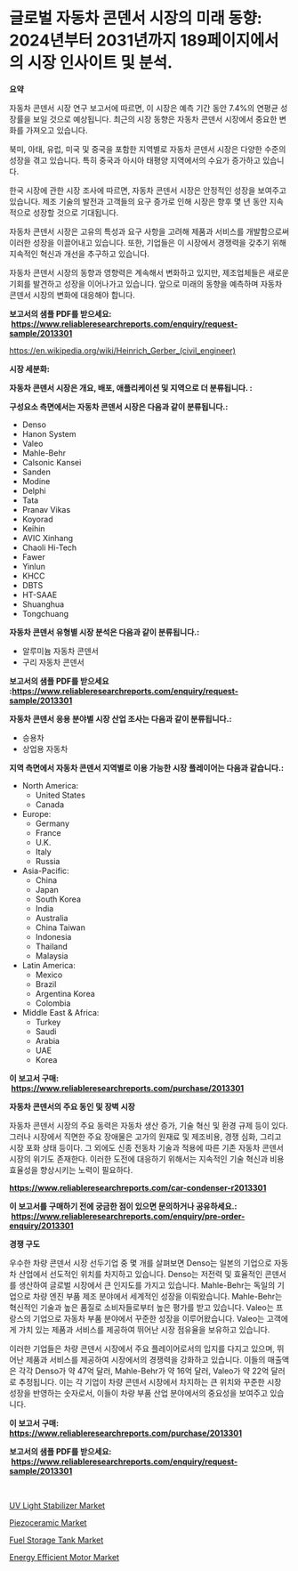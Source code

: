 <p><h1>글로벌 자동차 콘덴서 시장의 미래 동향: 2024년부터 2031년까지 189페이지에서의 시장 인사이트 및 분석.</h1></p><p><strong>요약</strong></p>
<p><p>자동차 콘덴서 시장 연구 보고서에 따르면, 이 시장은 예측 기간 동안 7.4%의 연평균 성장률을 보일 것으로 예상됩니다. 최근의 시장 동향은 자동차 콘덴서 시장에서 중요한 변화를 가져오고 있습니다.</p><p>북미, 아태, 유럽, 미국 및 중국을 포함한 지역별로 자동차 콘덴서 시장은 다양한 수준의 성장을 겪고 있습니다. 특히 중국과 아시아 태평양 지역에서의 수요가 증가하고 있습니다.</p><p>한국 시장에 관한 시장 조사에 따르면, 자동차 콘덴서 시장은 안정적인 성장을 보여주고 있습니다. 제조 기술의 발전과 고객들의 요구 증가로 인해 시장은 향후 몇 년 동안 지속적으로 성장할 것으로 기대됩니다.</p><p>자동차 콘덴서 시장은 고유의 특성과 요구 사항을 고려해 제품과 서비스를 개발함으로써 이러한 성장을 이끌어내고 있습니다. 또한, 기업들은 이 시장에서 경쟁력을 갖추기 위해 지속적인 혁신과 개선을 추구하고 있습니다.</p><p>자동차 콘덴서 시장의 동향과 영향력은 계속해서 변화하고 있지만, 제조업체들은 새로운 기회를 발견하고 성장을 이어나가고 있습니다. 앞으로 미래의 동향을 예측하며 자동차 콘덴서 시장의 변화에 대응해야 합니다.</p></p>
<p><strong>보고서의 샘플 PDF를 받으세요: &nbsp;<a href="https://www.reliableresearchreports.com/enquiry/request-sample/2013301">https://www.reliableresearchreports.com/enquiry/request-sample/2013301</a></strong></p>
<p><a href="https://en.wikipedia.org/wiki/Heinrich_Gerber_(civil_engineer)">https://en.wikipedia.org/wiki/Heinrich_Gerber_(civil_engineer)</a></p>
<p><strong>시장 세분화:</strong></p>
<p><strong> 자동차 콘덴서 시장은 개요, 배포, 애플리케이션 및 지역으로 더 분류됩니다. :</strong></p>
<p><strong>구성요소 측면에서는 자동차 콘덴서 시장은 다음과 같이 분류됩니다.:</strong></p>
<p><ul><li>Denso</li><li>Hanon System</li><li>Valeo</li><li>Mahle-Behr</li><li>Calsonic Kansei</li><li>Sanden</li><li>Modine</li><li>Delphi</li><li>Tata</li><li>Pranav Vikas</li><li>Koyorad</li><li>Keihin</li><li>AVIC Xinhang</li><li>Chaoli Hi-Tech</li><li>Fawer</li><li>Yinlun</li><li>KHCC</li><li>DBTS</li><li>HT-SAAE</li><li>Shuanghua</li><li>Tongchuang</li></ul></p>
<p><strong> 자동차 콘덴서 유형별 시장 분석은 다음과 같이 분류됩니다.:</strong></p>
<p><ul><li>알루미늄 자동차 콘덴서</li><li>구리 자동차 콘덴서</li></ul></p>
<p><strong>보고서의 샘플 PDF를 받으세요 :<a href="https://www.reliableresearchreports.com/enquiry/request-sample/2013301">https://www.reliableresearchreports.com/enquiry/request-sample/2013301</a></strong></p>
<p><strong> 자동차 콘덴서 응용 분야별 시장 산업 조사는 다음과 같이 분류됩니다.:</strong></p>
<p><ul><li>승용차</li><li>상업용 자동차</li></ul></p>
<p><strong>지역 측면에서 자동차 콘덴서 지역별로 이용 가능한 시장 플레이어는 다음과 같습니다.:</strong></p>
<p><ul>
    <li>
        North America:
        <ul>
            <li>United States</li>
            <li>Canada</li>
        </ul>
    </li>
    <li>
        Europe:
        <ul>
            <li>Germany</li>
            <li>France</li>
            <li>U.K.</li>
            <li>Italy</li>
            <li>Russia</li>
        </ul>
    </li>
    <li>
        Asia-Pacific:
        <ul>
            <li>China</li>
            <li>Japan</li>
            <li>South Korea</li>
            <li>India</li>
            <li>Australia</li>
            <li>China Taiwan</li>
            <li>Indonesia</li>
            <li>Thailand</li>
            <li>Malaysia</li>
        </ul>
    </li>
    <li>
        Latin America:
        <ul>
            <li>Mexico</li>
            <li>Brazil</li>
            <li>Argentina Korea</li>
            <li>Colombia</li>
        </ul>
    </li>
    <li>
        Middle East & Africa:
        <ul>
            <li>Turkey</li>
            <li>Saudi</li>
            <li>Arabia</li>
            <li>UAE</li>
            <li>Korea</li>
        </ul>
    </li>
    </ul></p>
<p><strong>이 보고서 구매: &nbsp;<a href="https://www.reliableresearchreports.com/purchase/2013301">https://www.reliableresearchreports.com/purchase/2013301</a></strong></p>
<p><strong>자동차 콘덴서의 주요 동인 및 장벽 시장</strong></p>
<p><p>자동차 콘덴서 시장의 주요 동력은 자동차 생산 증가, 기술 혁신 및 환경 규제 등이 있다. 그러나 시장에서 직면한 주요 장애물은 고가의 원재료 및 제조비용, 경쟁 심화, 그리고 시장 포화 상태 등이다. 그 외에도 신종 전동차 기술과 적용에 따른 기존 자동차 콘덴서 시장의 위기도 존재한다. 이러한 도전에 대응하기 위해서는 지속적인 기술 혁신과 비용 효율성을 향상시키는 노력이 필요하다.</p></p>
<p><strong><a href="https://www.reliableresearchreports.com/car-condenser-r2013301">https://www.reliableresearchreports.com/car-condenser-r2013301</a></strong></p>
<p><strong>이 보고서를 구매하기 전에 궁금한 점이 있으면 문의하거나 공유하세요.: &nbsp;<a href="https://www.reliableresearchreports.com/enquiry/pre-order-enquiry/2013301">https://www.reliableresearchreports.com/enquiry/pre-order-enquiry/2013301</a></strong></p>
<p><strong>경쟁 구도</strong></p>
<p><p>우수한 차량 콘덴서 시장 선두기업 중 몇 개를 살펴보면 Denso는 일본의 기업으로 자동차 산업에서 선도적인 위치를 차지하고 있습니다. Denso는 저전력 및 효율적인 콘덴서를 생산하여 글로벌 시장에서 큰 인지도를 가지고 있습니다. Mahle-Behr는 독일의 기업으로 차량 엔진 부품 제조 분야에서 세계적인 성장을 이뤄왔습니다. Mahle-Behr는 혁신적인 기술과 높은 품질로 소비자들로부터 높은 평가를 받고 있습니다. Valeo는 프랑스의 기업으로 자동차 부품 분야에서 꾸준한 성장을 이루어왔습니다. Valeo는 고객에게 가치 있는 제품과 서비스를 제공하여 뛰어난 시장 점유율을 보유하고 있습니다.</p><p>이러한 기업들은 차량 콘덴서 시장에서 주요 플레이어로서의 입지를 다지고 있으며, 뛰어난 제품과 서비스를 제공하여 시장에서의 경쟁력을 강화하고 있습니다. 이들의 매출액은 각각 Denso가 약 47억 달러, Mahle-Behr가 약 16억 달러, Valeo가 약 22억 달러로 추정됩니다. 이는 각 기업이 차량 콘덴서 시장에서 차지하는 큰 위치와 꾸준한 시장 성장을 반영하는 숫자로서, 이들이 차량 부품 산업 분야에서의 중요성을 보여주고 있습니다.</p></p>
<p><strong>이 보고서 구매: &nbsp; <a href="https://www.reliableresearchreports.com/purchase/2013301">https://www.reliableresearchreports.com/purchase/2013301</a></strong></p>
<p><strong>보고서의 샘플 PDF를 받으세요: &nbsp;<a href="https://www.reliableresearchreports.com/enquiry/request-sample/2013301">https://www.reliableresearchreports.com/enquiry/request-sample/2013301</a></strong><strong></strong></p>
<p>&nbsp;</p>
<p><p><a href="https://www.linkedin.com/pulse/uv-light-stabilizer-industry-analysis-report-its-market-size-d2jjf">UV Light Stabilizer Market</a></p><p><a href="https://www.linkedin.com/pulse/piezoceramic-market-segmentation-geographical-regions-2whpc">Piezoceramic Market</a></p><p><a href="https://github.com/polesdua1/Market-Research-Report-List-1/blob/main/fuel-storage-tank-market.md">Fuel Storage Tank Market</a></p><p><a href="https://github.com/GaryrankliznmwoXff/Market-Research-Report-List-1/blob/main/energy-efficient-motor-market.md">Energy Efficient Motor Market</a></p></p>